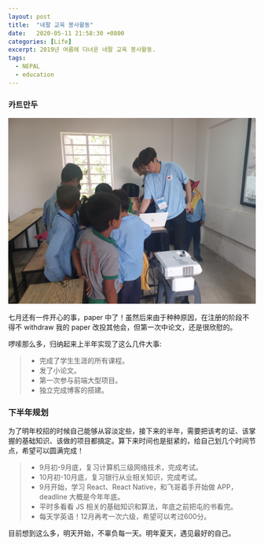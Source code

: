 ```yaml
---
layout: post
title:  "네팔 교육 봉사활동"
date:   2020-05-11 21:58:30 +0800
categories: [Life]
excerpt: 2019년 여름에 다녀온 네팔 교육 봉사활동.
tags:
  - NEPAL
  - education
---
```


### 카트만두

 ![교육봉사1](./assets/images/posts/edu-volunteer/edu-volunteer1.jpg)
 
七月还有一件开心的事，paper 中了！虽然后来由于种种原因，在注册的阶段不得不 withdraw 我的 paper 改投其他会，但第一次中论文，还是很欣慰的。

啰嗦那么多，归纳起来上半年实现了这么几件大事:

>* 完成了学生生涯的所有课程。
>* 发了小论文。
>* 第一次参与前端大型项目。
>* 独立完成博客的搭建。

### 下半年规划

为了明年校招的时候自己能够从容淡定些，接下来的半年，需要把该考的证、该掌握的基础知识、该做的项目都搞定。算下来时间也是挺紧的，给自己划几个时间节点，希望可以圆满完成！

>* 9月初-9月底，复习计算机三级网络技术，完成考试。
>* 10月初-10月底，复习银行从业相关知识，完成考试。
>* 9月开始，学习 React、React Native，和飞哥着手开始做 APP，deadline 大概是今年年底。
>* 平时多看看 JS 相关的基础知识和算法，年底之前把屯的书看完。
>* 每天学英语！12月再考一次六级，希望可以考过600分。

目前想到这么多，明天开始，不辜负每一天。明年夏天，遇见最好的自己。


